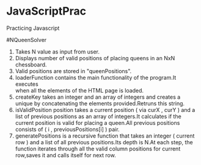 # JavaScriptPrac
Practicing Javascript

#NQueenSolver                                                                                                                      
1. Takes N value as input from user.                  
2. Displays number of valid positions of placing queens in an NxN chessboard.           
3. Valid positions are stored in "queenPositions".
4. loaderFunction contains the main functionality of the program.It executes                                
   when all the elements of the HTML page is loaded.
5. createKey takes an integer and an array of integers and creates a unique
   by concatenating the elements provided.Retruns this string.
6. isValidPosition position takes a current position ( via curX , curY ) and a
   list of previous positions as an array of integers.It calculates if the
   current position is valid for placing a queen.All previous positions consists of
   ( i , previousPositions[i] ) pair.
7. generatePositions is a recursive function that takes an integer ( current row )
   and a list of all previous positions.Its depth is N.At each step, the function
   iterates through all the valid column positions for current row,saves it and
   calls itself for next row.  
